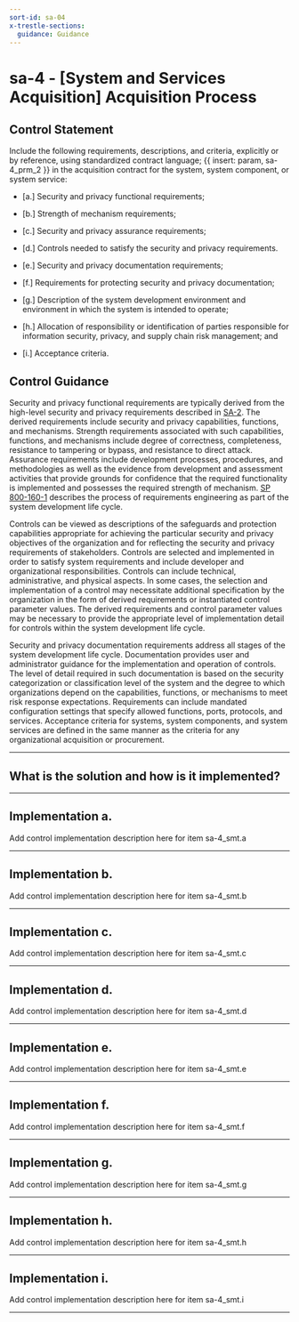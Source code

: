 ```yaml
---
sort-id: sa-04
x-trestle-sections:
  guidance: Guidance
---
```


# sa-4 - \[System and Services Acquisition\] Acquisition Process

## Control Statement

Include the following requirements, descriptions, and criteria, explicitly or by reference, using standardized contract language;  {{ insert: param, sa-4_prm_2 }}  in the acquisition contract for the system, system component, or system service:

- \[a.\] Security and privacy functional requirements;

- \[b.\] Strength of mechanism requirements;

- \[c.\] Security and privacy assurance requirements;

- \[d.\] Controls needed to satisfy the security and privacy requirements.

- \[e.\] Security and privacy documentation requirements;

- \[f.\] Requirements for protecting security and privacy documentation;

- \[g.\] Description of the system development environment and environment in which the system is intended to operate;

- \[h.\] Allocation of responsibility or identification of parties responsible for information security, privacy, and supply chain risk management; and

- \[i.\] Acceptance criteria.

## Control Guidance

Security and privacy functional requirements are typically derived from the high-level security and privacy requirements described in [SA-2](#sa-2). The derived requirements include security and privacy capabilities, functions, and mechanisms. Strength requirements associated with such capabilities, functions, and mechanisms include degree of correctness, completeness, resistance to tampering or bypass, and resistance to direct attack. Assurance requirements include development processes, procedures, and methodologies as well as the evidence from development and assessment activities that provide grounds for confidence that the required functionality is implemented and possesses the required strength of mechanism. [SP 800-160-1](#e3cc0520-a366-4fc9-abc2-5272db7e3564) describes the process of requirements engineering as part of the system development life cycle.

Controls can be viewed as descriptions of the safeguards and protection capabilities appropriate for achieving the particular security and privacy objectives of the organization and for reflecting the security and privacy requirements of stakeholders. Controls are selected and implemented in order to satisfy system requirements and include developer and organizational responsibilities. Controls can include technical, administrative, and physical aspects. In some cases, the selection and implementation of a control may necessitate additional specification by the organization in the form of derived requirements or instantiated control parameter values. The derived requirements and control parameter values may be necessary to provide the appropriate level of implementation detail for controls within the system development life cycle.

Security and privacy documentation requirements address all stages of the system development life cycle. Documentation provides user and administrator guidance for the implementation and operation of controls. The level of detail required in such documentation is based on the security categorization or classification level of the system and the degree to which organizations depend on the capabilities, functions, or mechanisms to meet risk response expectations. Requirements can include mandated configuration settings that specify allowed functions, ports, protocols, and services. Acceptance criteria for systems, system components, and system services are defined in the same manner as the criteria for any organizational acquisition or procurement.

______________________________________________________________________

## What is the solution and how is it implemented?

<!-- Please leave this section blank and enter implementation details in the parts below. -->

______________________________________________________________________

## Implementation a.

Add control implementation description here for item sa-4_smt.a

______________________________________________________________________

## Implementation b.

Add control implementation description here for item sa-4_smt.b

______________________________________________________________________

## Implementation c.

Add control implementation description here for item sa-4_smt.c

______________________________________________________________________

## Implementation d.

Add control implementation description here for item sa-4_smt.d

______________________________________________________________________

## Implementation e.

Add control implementation description here for item sa-4_smt.e

______________________________________________________________________

## Implementation f.

Add control implementation description here for item sa-4_smt.f

______________________________________________________________________

## Implementation g.

Add control implementation description here for item sa-4_smt.g

______________________________________________________________________

## Implementation h.

Add control implementation description here for item sa-4_smt.h

______________________________________________________________________

## Implementation i.

Add control implementation description here for item sa-4_smt.i

______________________________________________________________________
